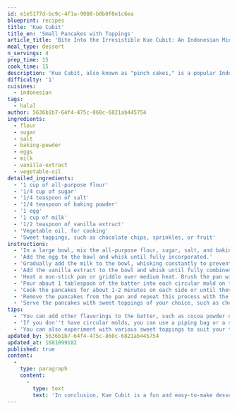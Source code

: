 ```yaml
---
id: e1e5177d-bc9c-4f1a-9008-b0b0f0e1c6ea
blueprint: recipes
title: 'Kue Cubit'
title_en: 'Small Pancakes with Toppings'
article_title: 'Bite Into the Irresistible Kue Cubit: An Indonesian Mini Pancake Recipe'
meal_type: dessert
n_servings: 4
prep_time: 15
cook_time: 15
description: 'Kue Cubit, also known as "pinch cakes," is a popular Indonesian dessert that is loved for its soft and fluffy texture and bite-sized portions. These mini pancakes are typically made with a batter that is cooked in small circular molds and topped with various sweet toppings. This recipe serves four people and takes approximately 30 minutes to prepare and cook.'
difficulty: '1'
cuisines:
  - indonesian
tags:
  - halal
author: 5636b1b7-64f4-475c-860c-6821ab445754
ingredients:
  - flour
  - sugar
  - salt
  - baking-powder
  - eggs
  - milk
  - vanilla-extract
  - vegetable-oil
detailed_ingredients:
  - '1 cup of all-purpose flour'
  - '1/4 cup of sugar'
  - '1/4 teaspoon of salt'
  - '1/4 teaspoon of baking powder'
  - '1 egg'
  - '1 cup of milk'
  - '1/2 teaspoon of vanilla extract'
  - 'Vegetable oil, for cooking'
  - 'Sweet toppings, such as chocolate chips, sprinkles, or fruit'
instructions:
  - 'In a large bowl, mix the all-purpose flour, sugar, salt, and baking powder together.'
  - 'Add the egg to the bowl and whisk until fully incorporated.'
  - 'Gradually add the milk to the bowl, whisking constantly to prevent any lumps.'
  - 'Add the vanilla extract to the bowl and whisk until fully combined.'
  - 'Heat a non-stick pan or griddle over medium heat. Brush the pan with some vegetable oil.'
  - 'Pour about 1 tablespoon of the batter into each circular mold on the pan.'
  - 'Cook the pancakes for about 1-2 minutes on each side or until they are fully cooked and golden brown.'
  - 'Remove the pancakes from the pan and repeat this process with the remaining batter.'
  - 'Serve the pancakes with sweet toppings of your choice, such as chocolate chips, sprinkles, or fruit.'
tips:
  - 'You can add other flavorings to the batter, such as cocoa powder or cinnamon.'
  - 'If you don''t have circular molds, you can use a piping bag or a spoon to make small pancakes.'
  - 'You can also experiment with various sweet toppings to suit your taste preferences.'
updated_by: 5636b1b7-64f4-475c-860c-6821ab445754
updated_at: 1681099182
published: true
content:
  -
    type: paragraph
    content:
      -
        type: text
        text: 'In conclusion, Kue Cubit is a fun and easy-to-make dessert that is perfect for satisfying your sweet cravings. This recipe requires only a few simple ingredients and takes only a short amount of time to prepare and cook. So, try making Kue Cubit at home to experience the soft and fluffy mini pancakes that are a beloved part of Indonesian cuisine.'
---
```

